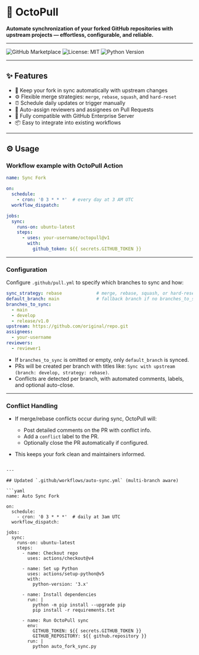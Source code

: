 # 🚀 OctoPull

**Automate synchronization of your forked GitHub repositories with upstream projects — effortless, configurable, and reliable.**

---

![GitHub Marketplace](https://img.shields.io/badge/Marketplace-GitHub-blue?logo=github)
![License: MIT](https://img.shields.io/badge/License-MIT-green)
![Python Version](https://img.shields.io/badge/Python-3.7%2B-blue)

---

## ✨ Features

- 🔄 Keep your fork in sync automatically with upstream changes  
- ⚙️ Flexible merge strategies: `merge`, `rebase`, `squash`, and `hard-reset`  
- ⏰ Schedule daily updates or trigger manually  
- 👥 Auto-assign reviewers and assignees on Pull Requests  
- 🏢 Fully compatible with GitHub Enterprise Server  
- 📦 Easy to integrate into existing workflows  

---

## ⚙️ Usage

### Workflow example with OctoPull Action

```yaml
name: Sync Fork

on:
  schedule:
    - cron: '0 3 * * *'  # every day at 3 AM UTC
  workflow_dispatch:

jobs:
  sync:
    runs-on: ubuntu-latest
    steps:
      - uses: your-username/octopull@v1
        with:
          github_token: ${{ secrets.GITHUB_TOKEN }}
````

---

### Configuration

Configure `.github/pull.yml` to specify which branches to sync and how:

```yaml
sync_strategy: rebase             # merge, rebase, squash, or hard-reset
default_branch: main              # fallback branch if no branches_to_sync specified
branches_to_sync:
  - main
  - develop
  - release/v1.0
upstream: https://github.com/original/repo.git
assignees:
  - your-username
reviewers:
  - reviewer1
```

* If `branches_to_sync` is omitted or empty, only `default_branch` is synced.
* PRs will be created per branch with titles like:
  `Sync with upstream (branch: develop, strategy: rebase)`.
* Conflicts are detected per branch, with automated comments, labels, and optional auto-close.

---

### Conflict Handling

* If merge/rebase conflicts occur during sync, OctoPull will:

  * Post detailed comments on the PR with conflict info.
  * Add a `conflict` label to the PR.
  * Optionally close the PR automatically if configured.
* This keeps your fork clean and maintainers informed.

````

---

## Updated `.github/workflows/auto-sync.yml` (multi-branch aware)

```yaml
name: Auto Sync Fork

on:
  schedule:
    - cron: '0 3 * * *'  # daily at 3am UTC
  workflow_dispatch:

jobs:
  sync:
    runs-on: ubuntu-latest
    steps:
      - name: Checkout repo
        uses: actions/checkout@v4

      - name: Set up Python
        uses: actions/setup-python@v5
        with:
          python-version: '3.x'

      - name: Install dependencies
        run: |
          python -m pip install --upgrade pip
          pip install -r requirements.txt

      - name: Run OctoPull sync
        env:
          GITHUB_TOKEN: ${{ secrets.GITHUB_TOKEN }}
          GITHUB_REPOSITORY: ${{ github.repository }}
        run: |
          python auto_fork_sync.py
````
